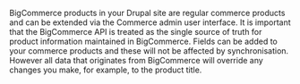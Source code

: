 BigCommerce products in your Drupal site are regular commerce products and can be extended via the Commerce admin user interface. It is important that the BigCommerce API is treated as the single source of truth for product information maintained in BigCommerce. Fields can be added to your commerce products and these will not be affected by synchronisation. However all data that originates from BigCommerce will override any changes you make, for example, to the product title.